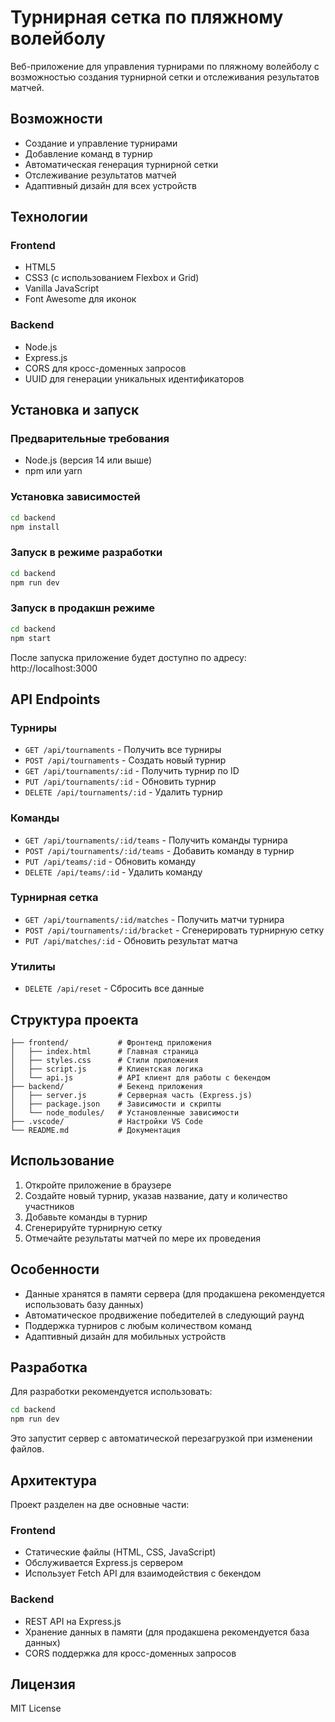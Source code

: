 # Турнирная сетка по пляжному волейболу

Веб-приложение для управления турнирами по пляжному волейболу с возможностью создания турнирной сетки и отслеживания результатов матчей.

## Возможности

- Создание и управление турнирами
- Добавление команд в турнир
- Автоматическая генерация турнирной сетки
- Отслеживание результатов матчей
- Адаптивный дизайн для всех устройств

## Технологии

### Frontend
- HTML5
- CSS3 (с использованием Flexbox и Grid)
- Vanilla JavaScript
- Font Awesome для иконок

### Backend
- Node.js
- Express.js
- CORS для кросс-доменных запросов
- UUID для генерации уникальных идентификаторов

## Установка и запуск

### Предварительные требования
- Node.js (версия 14 или выше)
- npm или yarn

### Установка зависимостей

```bash
cd backend
npm install
```

### Запуск в режиме разработки

```bash
cd backend
npm run dev
```

### Запуск в продакшн режиме

```bash
cd backend
npm start
```

После запуска приложение будет доступно по адресу: http://localhost:3000

## API Endpoints

### Турниры
- `GET /api/tournaments` - Получить все турниры
- `POST /api/tournaments` - Создать новый турнир
- `GET /api/tournaments/:id` - Получить турнир по ID
- `PUT /api/tournaments/:id` - Обновить турнир
- `DELETE /api/tournaments/:id` - Удалить турнир

### Команды
- `GET /api/tournaments/:id/teams` - Получить команды турнира
- `POST /api/tournaments/:id/teams` - Добавить команду в турнир
- `PUT /api/teams/:id` - Обновить команду
- `DELETE /api/teams/:id` - Удалить команду

### Турнирная сетка
- `GET /api/tournaments/:id/matches` - Получить матчи турнира
- `POST /api/tournaments/:id/bracket` - Сгенерировать турнирную сетку
- `PUT /api/matches/:id` - Обновить результат матча

### Утилиты
- `DELETE /api/reset` - Сбросить все данные

## Структура проекта

```
├── frontend/           # Фронтенд приложения
│   ├── index.html      # Главная страница
│   ├── styles.css      # Стили приложения
│   ├── script.js       # Клиентская логика
│   └── api.js          # API клиент для работы с бекендом
├── backend/            # Бекенд приложения
│   ├── server.js       # Серверная часть (Express.js)
│   ├── package.json    # Зависимости и скрипты
│   └── node_modules/   # Установленные зависимости
├── .vscode/            # Настройки VS Code
└── README.md           # Документация
```

## Использование

1. Откройте приложение в браузере
2. Создайте новый турнир, указав название, дату и количество участников
3. Добавьте команды в турнир
4. Сгенерируйте турнирную сетку
5. Отмечайте результаты матчей по мере их проведения

## Особенности

- Данные хранятся в памяти сервера (для продакшена рекомендуется использовать базу данных)
- Автоматическое продвижение победителей в следующий раунд
- Поддержка турниров с любым количеством команд
- Адаптивный дизайн для мобильных устройств

## Разработка

Для разработки рекомендуется использовать:

```bash
cd backend
npm run dev
```

Это запустит сервер с автоматической перезагрузкой при изменении файлов.

## Архитектура

Проект разделен на две основные части:

### Frontend
- Статические файлы (HTML, CSS, JavaScript)
- Обслуживается Express.js сервером
- Использует Fetch API для взаимодействия с бекендом

### Backend
- REST API на Express.js
- Хранение данных в памяти (для продакшена рекомендуется база данных)
- CORS поддержка для кросс-доменных запросов

## Лицензия

MIT License